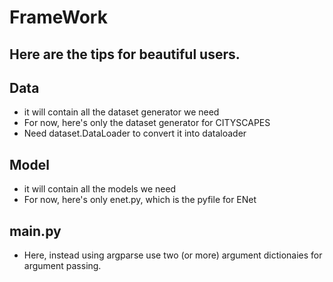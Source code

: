 # FrameWork
## Here are the tips for beautiful users.
## Data
  - it will contain all the dataset generator we need
  - For now, here's only the dataset generator for CITYSCAPES
  - Need dataset.DataLoader to convert it into dataloader

## Model
  - it will contain all the models we need
  - For now, here's only enet.py, which is the pyfile for ENet

## main.py
  - Here, instead using argparse use two (or more) argument dictionaies for argument passing.







